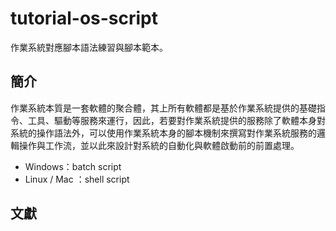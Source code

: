 # tutorial-os-script

作業系統對應腳本語法練習與腳本範本。

## 簡介

作業系統本質是一套軟體的聚合體，其上所有軟體都是基於作業系統提供的基礎指令、工具、驅動等服務來運行，因此，若要對作業系統提供的服務除了軟體本身對系統的操作語法外，可以使用作業系統本身的腳本機制來撰寫對作業系統服務的邏輯操作與工作流，並以此來設計對系統的自動化與軟體啟動前的前置處理。

+ Windows：batch script
+ Linux / Mac ：shell script

## 文獻

